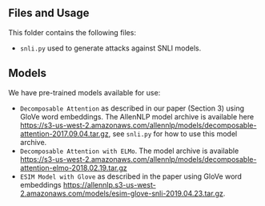 ## Files and Usage
This folder contains the following files: 
+ `snli.py` used to generate attacks against SNLI models. 

## Models

We have pre-trained models available for use:
+ `Decomposable Attention` as described in our paper (Section 3) using GloVe word embeddings. The AllenNLP model archive is available here https://s3-us-west-2.amazonaws.com/allennlp/models/decomposable-attention-2017.09.04.tar.gz, see `snli.py` for how to use this model archive. 
+ `Decomposable Attention with ELMo`. The model archive is available https://s3-us-west-2.amazonaws.com/allennlp/models/decomposable-attention-elmo-2018.02.19.tar.gz
+ `ESIM Model with Glove` as described in the paper using GloVe word embeddings https://allennlp.s3-us-west-2.amazonaws.com/models/esim-glove-snli-2019.04.23.tar.gz.